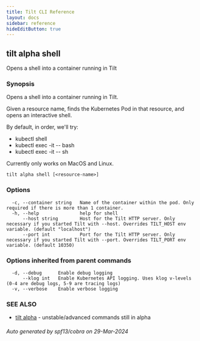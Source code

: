 ```yaml
---
title: Tilt CLI Reference
layout: docs
sidebar: reference
hideEditButton: true
---
```

## tilt alpha shell

Opens a shell into a container running in Tilt

### Synopsis

Opens a shell into a container running in Tilt.

Given a resource name, finds the Kubernetes Pod in that resource,
and opens an interactive shell.

By default, in order, we'll try:
- kubectl shell
- kubectl exec -it <pod> -- bash
- kubectl exec -it <pod> -- sh

Currently only works on MacOS and Linux.

```
tilt alpha shell [<resource-name>]
```

### Options

```
  -c, --container string   Name of the container within the pod. Only required if there is more than 1 container.
  -h, --help               help for shell
      --host string        Host for the Tilt HTTP server. Only necessary if you started Tilt with --host. Overrides TILT_HOST env variable. (default "localhost")
      --port int           Port for the Tilt HTTP server. Only necessary if you started Tilt with --port. Overrides TILT_PORT env variable. (default 10350)
```

### Options inherited from parent commands

```
  -d, --debug      Enable debug logging
      --klog int   Enable Kubernetes API logging. Uses klog v-levels (0-4 are debug logs, 5-9 are tracing logs)
  -v, --verbose    Enable verbose logging
```

### SEE ALSO

* [tilt alpha](tilt_alpha.html)	 - unstable/advanced commands still in alpha

###### Auto generated by spf13/cobra on 29-Mar-2024
